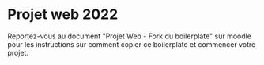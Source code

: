 # Projet web 2022

Reportez-vous au document "Projet Web - Fork du boilerplate" sur moodle pour les instructions sur comment copier ce boilerplate et commencer votre projet.
